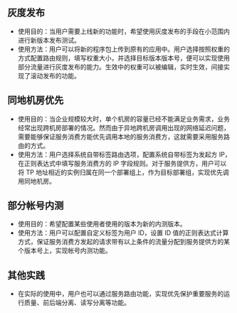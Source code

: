 ## 灰度发布

- 使用目的：当用户需要上线新的功能时，希望使用灰度发布的手段在小范围内进行新版本发布测试。
- 使用方法：用户可以将新的程序包上传到原有的应用中。用户选择按照权重的方式配置路由规则，填写权重大小，并选择目标版本版本号，便可以实现使用部分流量进行灰度发布的能力。生效中的权重可以被编辑，实时生效，间接实现了滚动发布的功能。

## 同地机房优先

- 使用目的：当企业规模较大时，单个机房的容量已经不能满足业务需求，业务经常出现跨机房部署的情况。然而由于异地跨机房调用出现的网络延迟问题，需要能够保证服务消费方能优先调用本地的服务消费方，这就需要采用服务路由的方式。
- 使用方法：用户选择系统自带标签路由选项，配置系统自带标签为发起方 IP，在正则表达式中填写服务消费方的 IP 字段规则。对于服务提供方，用户可以将 TP 地址相近的实例归属在同一个部署组上，作为目标部署组，实现优先调用同地机房。

## 部分帐号内测

- 使用目的：希望配置某些使用者使用的版本为新的内测版本。
- 使用方法：用户可以配置自定义标签为用户 ID，设置 ID 值的正则表达式计算方式，保证服务消费方发起的请求带有以上条件的流量分配到服务提供方的某个版本号上，实现帐号内测功能。

## 其他实践

- 在实际的使用中，用户也可以通过服务路由功能，实现优先保护重要服务的运行质量、前后端分离、读写分离等功能。
